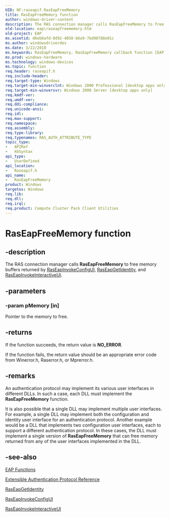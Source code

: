 ```yaml
---
UID: NF:raseapif.RasEapFreeMemory
title: RasEapFreeMemory function
author: windows-driver-content
description: The RAS connection manager calls RasEapFreeMemory to free memory buffers returned by RasEapInvokeConfigUI, RasEapGetIdentity, and RasEapInvokeInteractiveUI.
old-location: eap\raseapfreememory.htm
old-project: EAP
ms.assetid: d6eb6afd-0d92-4050-b6a9-7bd90788e01c
ms.author: windowsdriverdev
ms.date: 3/22/2018
ms.keywords: RasEapFreeMemory, RasEapFreeMemory callback function [EAP], _eap_raseapfreememory, eap.raseapfreememory, raseapif/RasEapFreeMemory
ms.prod: windows-hardware
ms.technology: windows-devices
ms.topic: function
req.header: raseapif.h
req.include-header: 
req.target-type: Windows
req.target-min-winverclnt: Windows 2000 Professional [desktop apps only]
req.target-min-winversvr: Windows 2000 Server [desktop apps only]
req.kmdf-ver: 
req.umdf-ver: 
req.ddi-compliance: 
req.unicode-ansi: 
req.idl: 
req.max-support: 
req.namespace: 
req.assembly: 
req.type-library: 
req.typenames: RAS_AUTH_ATTRIBUTE_TYPE
topic_type:
-	APIRef
-	kbSyntax
api_type:
-	UserDefined
api_location:
-	Raseapif.h
api_name:
-	RasEapFreeMemory
product: Windows
targetos: Windows
req.lib: 
req.dll: 
req.irql: 
req.product: Compute Cluster Pack Client Utilities
---
```


# RasEapFreeMemory function


## -description


The RAS connection manager calls 
<b>RasEapFreeMemory</b> to free memory buffers returned by 
<a href="https://msdn.microsoft.com/cdd9b081-e654-445e-9383-3665258f5cfa">RasEapInvokeConfigUI</a>, 
<a href="https://msdn.microsoft.com/66bc34d2-54b9-46eb-b952-6ad66868c8ce">RasEapGetIdentity</a>, and 
<a href="https://msdn.microsoft.com/71dd40c9-acbd-4fb6-800d-d3f83a61b7b8">RasEapInvokeInteractiveUI</a>.


## -parameters




### -param pMemory [in]

Pointer to the memory to free.


## -returns



If the function succeeds, the return value is <b>NO_ERROR</b>.

If the function fails, the return value should be an appropriate error code from Winerror.h, Raserror.h, or Mprerror.h.




## -remarks



An authentication protocol may implement its various user interfaces in different DLLs. In such a case, each DLL must implement the 
<b>RasEapFreeMemory</b> function.

It is also possible that a single DLL may implement multiple user interfaces. For example, a single DLL may implement both the configuration and identity user interface for an authentication protocol. Another example would be a DLL that implements two configuration user interfaces, each to support a different authentication protocol. In these cases, the DLL must implement a single version of 
<b>RasEapFreeMemory</b> that can free memory returned from any of the user interfaces implemented in the DLL.




## -see-also




<a href="https://msdn.microsoft.com/090a3620-3732-4466-95ac-ce9cbdd36484">EAP Functions</a>



<a href="https://msdn.microsoft.com/d3cb25ce-6fb9-4fca-8662-3efef14238a5">Extensible Authentication Protocol Reference</a>



<a href="https://msdn.microsoft.com/66bc34d2-54b9-46eb-b952-6ad66868c8ce">RasEapGetIdentity</a>



<a href="https://msdn.microsoft.com/cdd9b081-e654-445e-9383-3665258f5cfa">RasEapInvokeConfigUI</a>



<a href="https://msdn.microsoft.com/71dd40c9-acbd-4fb6-800d-d3f83a61b7b8">RasEapInvokeInteractiveUI</a>
 

 

